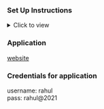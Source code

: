 ### Set Up Instructions

  <details>
  <summary>Click to view</summary>

- Download dependencies by running `npm install`
- Start up the app using `npm start`

  </details>

### Application

<a href="https://nxtTrendskadam.ccbp.tech">website</a>

### Credentials for application

username: rahul <br/> pass: rahul@2021
